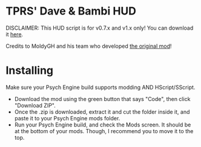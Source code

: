 # TPRS' Dave & Bambi HUD
DISCLAIMER: This HUD script is for v0.7.x and v1.x only! You can download it [here](https://github.com/ShadowMario/FNF-PsychEngine/releases/latest/).

Credits to MoldyGH and his team who developed [the original mod](https://gamebanana.com/mods/43201)!
# Installing
Make sure your Psych Engine build supports modding AND HScript/SScript.

- Download the mod using the green button that says "Code", then click "Download ZIP".
- Once the .zip is downloaded, extract it and cut the folder inside it, and paste it to your Psych Engine mods folder.
- Run your Psych Engine build, and check the Mods screen. It should be at the bottom of your mods. Though, I recommend you to move it to the top.
